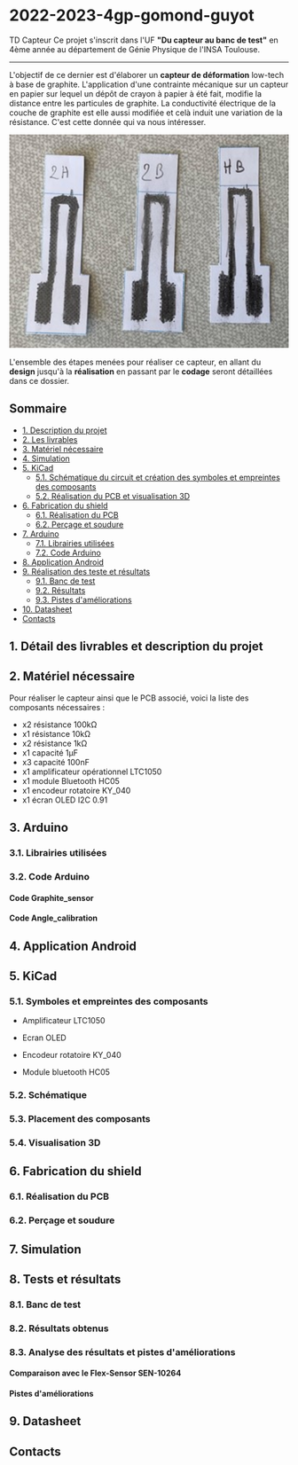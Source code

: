 # 2022-2023-4gp-gomond-guyot
TD Capteur
Ce projet s'inscrit dans l'UF **"Du capteur au banc de test"** en 4ème année au département de Génie Physique de l'INSA Toulouse.
***
L'objectif de ce dernier est d'élaborer un **capteur de déformation** low-tech à base de graphite. L'application d'une contrainte mécanique sur un capteur en papier sur lequel un dépôt de crayon à papier à été fait, modifie la distance entre les particules de graphite. La conductivité électrique de la couche de graphite est elle aussi modifiée et celà induit une variation de la résistance. C'est cette donnée qui va nous intéresser.

<p align="center"><img width="550" alt="image" src="https://github.com/MOSH-Insa-Toulouse/2022-2023-4gp-gomond-guyot/blob/main/photos/capteur_graphite.jpg">

L'ensemble des étapes menées pour réaliser ce capteur, en allant du **design** jusqu'à la **réalisation** en passant par le **codage** seront détaillées dans ce dossier.

## Sommaire
* [1. Description du projet](#PremiereSection)
* [2. Les livrables](#DeuxiemeSection)
* [3. Matériel nécessaire](#TroisiemeSection)
* [4. Simulation](#QuatriemeSection)
* [5. KiCad](#CinquiemeSection)
  * [5.1. Schématique du circuit et création des symboles et empreintes des composants](#CinquiemeSection1)
  * [5.2. Réalisation du PCB et visualisation 3D](#CinquiemeSection2)
* [6. Fabrication du shield](#SixiemeSection)
  * [6.1. Réalisation du PCB](#SixiemeSection1)
  * [6.2. Perçage et soudure](#SixiemeSection2)
* [7. Arduino](#SeptiemeSection)
  * [7.1. Librairies utilisées](#SeptiemeSection1)
  * [7.2. Code Arduino](#SeptiemeSection2)
* [8. Application Android](#HuigtiemeSection)
* [9. Réalisation des teste et résultats](#NeuviemeSection)
  * [9.1. Banc de test](#NeuviemeSection1)
  * [9.2. Résultats](#NeuviemeSection2)
  * [9.3. Pistes d'améliorations](#NeuviemeSection3)
* [10. Datasheet](#DixiemeSection)
* [Contacts](#OnziemeSection)
 

## 1. Détail des livrables et description du projet <div id='PremiereSection'/>



## 2. Matériel nécessaire
Pour réaliser le capteur ainsi que le PCB associé, voici la liste des composants nécessaires :
* x2 résistance 100kΩ
* x1 résistance 10kΩ
* x2 résistance 1kΩ
* x1 capacité 1μF
* x3 capacité 100nF
* x1 amplificateur opérationnel LTC1050
* x1 module Bluetooth HC05
* x1 encodeur rotatoire KY_040
* x1 écran OLED I2C 0.91

## 3. Arduino <a id="TroisiemeSection"></a>
### 3.1. Librairies utilisées <a id="TroisiemeSection1"></a>

### 3.2. Code Arduino <a id="TroisiemeSection2"></a>

 

#### Code Graphite_sensor


#### Code Angle_calibration


## 4. Application Android <div id='QuatriemeSection'/>


## 5. KiCad <a id="CinquiemeSection"></a>
### 5.1. Symboles et empreintes des composants <a id="CinquiemeSection1"></a>
* Amplificateur LTC1050



* Ecran OLED



* Encodeur rotatoire KY_040



* Module bluetooth HC05




### 5.2. Schématique <a id="CinquiemeSection2"></a>



### 5.3. Placement des composants <a id="CinquiemeSection3"></a>

### 5.4. Visualisation 3D <a id="CinquiemeSection4"></a>

## 6. Fabrication du shield <a id="SixiemeSection"></a>

### 6.1. Réalisation du PCB <a id="SixiemeSection1"></a> 

  
### 6.2. Perçage et soudure <a id="SixiemeSection2"></a> 


## 7. Simulation <a id="SeptiemeSection"></a> 


## 8. Tests et résultats <a id="HuigtiemeSection"></a> 
### 8.1. Banc de test <a id="HuigtiemeSection1"></a> 




### 8.2. Résultats obtenus <a id="SeptiemeSection2"></a> 


### 8.3. Analyse des résultats et pistes d'améliorations <a id="HuigtiemeSection3"></a> 

 
#### Comparaison avec le Flex-Sensor SEN-10264


 

 
#### Pistes d'améliorations 

  
## 9. Datasheet <a id="NeuviemeSection"></a> 


## Contacts <a id="DixiemeSection"></a> 
